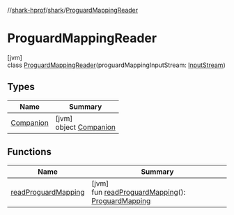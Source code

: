 //[shark-hprof](../../../index.md)/[shark](../index.md)/[ProguardMappingReader](index.md)

# ProguardMappingReader

[jvm]\
class [ProguardMappingReader](index.md)(proguardMappingInputStream: [InputStream](https://docs.oracle.com/javase/8/docs/api/java/io/InputStream.html))

## Types

| Name | Summary |
|---|---|
| [Companion](-companion/index.md) | [jvm]<br>object [Companion](-companion/index.md) |

## Functions

| Name | Summary |
|---|---|
| [readProguardMapping](read-proguard-mapping.md) | [jvm]<br>fun [readProguardMapping](read-proguard-mapping.md)(): [ProguardMapping](../-proguard-mapping/index.md) |
